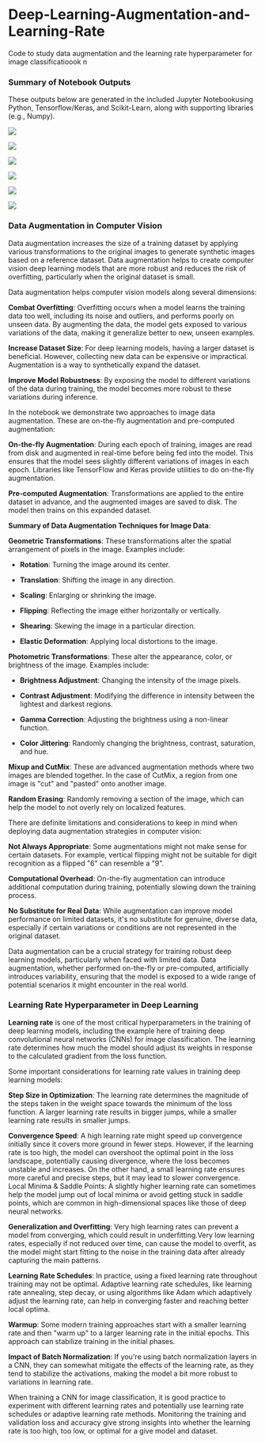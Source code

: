 # Deep-Learning-Augmentation-and-Learning-Rate

Code to study data augmentation and the learning rate hyperparameter for image classificatioook n

### Summary of Notebook Outputs

These outputs below are generated in the included Jupyter Notebookusing Python, Tensorflow/Keras, and Scikit-Learn, along with supporting libraries (e.g., Numpy).

![](img/galaxy_orig.png)

![](img/galaxy_augmentation1.png)

![](img/CNN_Architecture.png)

![](img/training_curve_params1.png)

![](img/training_curve_params_compare.png)

![](img/cnn_eval_confusion_matrix.png)

### Data Augmentation in Computer Vision

Data augmentation increases the size of a training dataset by applying various transformations to the original images to generate synthetic images based on a reference dataset. Data augmentation helps to create computer vision deep learning models that are more robust and reduces the risk of overfitting, particularly when the original dataset is small.

Data augmentation helps computer vision models along several dimensions:

**Combat Overfitting**: Overfitting occurs when a model learns the training data too well, including its noise and outliers, and performs poorly on unseen data. By augmenting the data, the model gets exposed to various variations of the data, making it generalize better to new, unseen examples.

**Increase Dataset Size**: For deep learning models, having a larger dataset is beneficial. However, collecting new data can be expensive or impractical. Augmentation is a way to synthetically expand the dataset.

**Improve Model Robustness**: By exposing the model to different variations of the data during training, the model becomes more robust to these variations during inference.

In the notebook we demonstrate two approaches to image data augmentation. These are on-the-fly augmentation and pre-computed augmentation:

**On-the-fly Augmentation**: During each epoch of training, images are read from disk and augmented in real-time before being fed into the model. This ensures that the model sees slightly different variations of images in each epoch. Libraries like TensorFlow and Keras provide utilities to do on-the-fly augmentation.

**Pre-computed Augmentation**: Transformations are applied to the entire dataset in advance, and the augmented images are saved to disk. The model then trains on this expanded dataset.



**Summary of Data Augmentation Techniques for Image Data**:

**Geometric Transformations**: These transformations alter the spatial arrangement of pixels in the image. Examples include:

- **Rotation**: Turning the image around its center.

- **Translation**: Shifting the image in any direction.

- **Scaling**: Enlarging or shrinking the image.

- **Flipping**: Reflecting the image either horizontally or vertically.

- **Shearing**: Skewing the image in a particular direction.

- **Elastic Deformation**: Applying local distortions to the image.

**Photometric Transformations**: These alter the appearance, color, or brightness of the image. Examples include:

- **Brightness Adjustment**: Changing the intensity of the image pixels.

- **Contrast Adjustment**: Modifying the difference in intensity between the lightest and darkest regions.

- **Gamma Correction**: Adjusting the brightness using a non-linear function.

- **Color Jittering**: Randomly changing the brightness, contrast, saturation, and hue.

**Mixup and CutMix**: These are advanced augmentation methods where two images are blended together. In the case of CutMix, a region from one image is "cut" and "pasted" onto another image.

**Random Erasing**: Randomly removing a section of the image, which can help the model to not overly rely on localized features.

There are definite limitations and considerations to keep in mind when deploying data augmentation strategies in computer vision:

**Not Always Appropriate**: Some augmentations might not make sense for certain datasets. For example, vertical flipping might not be suitable for digit recognition as a flipped "6" can resemble a "9".

**Computational Overhead**: On-the-fly augmentation can introduce additional computation during training, potentially slowing down the training process.

**No Substitute for Real Data**: While augmentation can improve model performance on limited datasets, it's no substitute for genuine, diverse data, especially if certain variations or conditions are not represented in the original dataset.

Data augmentation can be a crucial strategy for training robust deep learning models, particularly when faced with limited data. Data augmentation, whether performed on-the-fly or pre-computed, artificially introduces variability, ensuring that the model is exposed to a wide range of potential scenarios it might encounter in the real world.


### Learning Rate Hyperparameter in Deep Learning

**Learning rate** is one of the most critical hyperparameters in the training of deep learning models, including the example here of training deep convolutional neural networks (CNNs) for image classification. The learning rate determines how much the model should adjust its weights in response to the calculated gradient from the loss function.

Some important considerations for learning rate values in training deep learning models:

**Step Size in Optimization**: The learning rate determines the magnitude of the steps taken in the weight space towards the minimum of the loss function. A larger learning rate results in bigger jumps, while a smaller learning rate results in smaller jumps.

**Convergence Speed**: A high learning rate might speed up convergence initially since it covers more ground in fewer steps.
However, if the learning rate is too high, the model can overshoot the optimal point in the loss landscape, potentially causing divergence, where the loss becomes unstable and increases.
On the other hand, a small learning rate ensures more careful and precise steps, but it may lead to slower convergence.
Local Minima & Saddle Points: A slightly higher learning rate can sometimes help the model jump out of local minima or avoid getting stuck in saddle points, which are common in high-dimensional spaces like those of deep neural networks.

**Generalization and Overfitting**: Very high learning rates can prevent a model from converging, which could result in underfitting.Very low learning rates, especially if not reduced over time, can cause the model to overfit, as the model might start fitting to the noise in the training data after already capturing the main patterns. 

**Learning Rate Schedules**: In practice, using a fixed learning rate throughout training may not be optimal. Adaptive learning rate schedules, like learning rate annealing, step decay, or using algorithms like Adam which adaptively adjust the learning rate, can help in converging faster and reaching better local optima.

**Warmup**: Some modern training approaches start with a smaller learning rate and then "warm up" to a larger learning rate in the initial epochs. This approach can stabilize training in the initial phases.

**Impact of Batch Normalization**: If you're using batch normalization layers in a CNN, they can somewhat mitigate the effects of the learning rate, as they tend to stabilize the activations, making the model a bit more robust to variations in learning rate.

When training a CNN for image classification, it is good practice to experiment with different learning rates and potentially use learning rate schedules or adaptive learning rate methods. Monitoring the training and validation loss and accuracy give strong insights into whether the learning rate is too high, too low, or optimal for a give model and dataset.